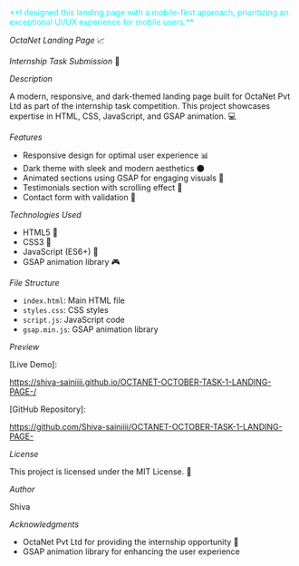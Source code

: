 <font color="aqua">
**I designed this landing page with a mobile-first approach, prioritizing an exceptional UI/UX experience for mobile users.**
</font>

*OctaNet Landing Page* 📈


*Internship Task Submission* 📝


*Description*


A modern, responsive, and dark-themed landing page built for OctaNet Pvt Ltd as part of the internship task competition. This project showcases expertise in HTML, CSS, JavaScript, and GSAP animation. 💻


*Features*


- Responsive design for optimal user experience 📊
- Dark theme with sleek and modern aesthetics 🌑
- Animated sections using GSAP for engaging visuals 🎥
- Testimonials section with scrolling effect 📜
- Contact form with validation 📝


*Technologies Used*


- HTML5 📄
- CSS3 💅
- JavaScript (ES6+) 📜
- GSAP animation library 🎮


*File Structure*


- `index.html`: Main HTML file
- `styles.css`: CSS styles
- `script.js`: JavaScript code
- `gsap.min.js`: GSAP animation library



*Preview*


[Live Demo]: 

https://shiva-sainiiii.github.io/OCTANET-OCTOBER-TASK-1-LANDING-PAGE-/

[GitHub Repository]: 

https://github.com/Shiva-sainiiii/OCTANET-OCTOBER-TASK-1-LANDING-PAGE-


*License*


This project is licensed under the MIT License. 📜


*Author*


Shiva


*Acknowledgments*


- OctaNet Pvt Ltd for providing the internship opportunity 🙏
- GSAP animation library for enhancing the user experience
